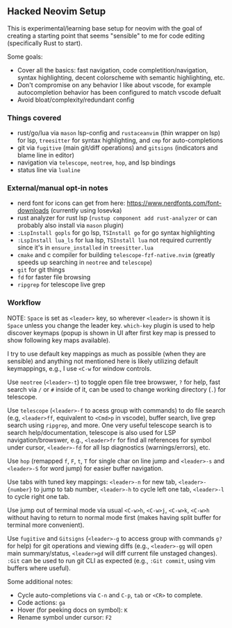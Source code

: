 ## Hacked Neovim Setup

This is experimental/learning base setup for neovim with the goal of creating a starting point that seems "sensible" to me for code editing (specifically Rust to start).

Some goals:
- Cover all the basics: fast navigation, code completition/navigation, syntax highlighting, decent colorscheme with semantic highlighting, etc.
- Don't compromise on any behavior I like about vscode, for example autocompletion behavior has been configured to match vscode defualt
- Avoid bloat/complexity/redundant config

### Things covered

- rust/go/lua via `mason` lsp-config and `rustaceanvim` (thin wrapper on lsp) for lsp, `treesitter` for syntax highlighting, and `cmp` for auto-completions
- git via `fugitive` (main git/diff operations) and `gitsigns` (indicators and blame line in editor)
- navigation via `telescope`, `neotree`, `hop`, and lsp bindings
- status line via `lualine`

### External/manual opt-in notes

- nerd font for icons can get from here: https://www.nerdfonts.com/font-downloads (currently using Iosevka)
- rust analyzer for rust lsp (`rustup component add rust-analyzer` or can probably also install via `mason` plugin)
- `:LspInstall gopls` for go lsp, `TSInstall go` for go syntax highlighting
- `:LspInstall lua_ls` for lua lsp, `TSInstall lua` not required currently since it's in `ensure_installed` in `treesitter.lua`
- `cmake` and c compiler for building `telescope-fzf-native.nvim` (greatly speeds up searching in `neotree` and `telescope`)
- `git` for git things
- `fd` for faster file browsing
- `ripgrep` for telescope live grep

### Workflow

NOTE: `Space` is set as `<leader>` key, so wherever `<leader>` is shown it is `Space` unless you change the leader key. `which-key` plugin is used to help discover keymaps (popup is shown in UI after first key map is pressed to show following key maps available).

I try to use default key mappings as much as possible (when they are sensible) and anything not mentioned here is likely utilizing default keymappings, e.g., I use `<C-w` for window controls.

Use `neotree` (`<leader>-t`) to toggle open file tree browswer, `?` for help, fast search via `/` or `#` inside of it, can be used to change working directory (`.`) for telescope.

Use `telescope` (`<leader>-f` to acess group with commands) to do file search (e.g, `<leader>ff`, equivalent to `<Cmd>p` in vscode), buffer search, live grep search using `ripgrep`, and more. One very useful telescope search is to search help/documentation, telescope is also used for LSP navigation/browswer, e.g., `<leader>fr` for find all references for symbol under cursor, `<leader>-fd` for all lsp diagnostics (warnings/errors), etc.

Use `hop` (remapped `f`, `F`, `t`, `T` for single char on line jump and `<leader>-s` and `<leader>-S` for word jump) for easier buffer navigation.

Use tabs with tuned key mappings: `<leader>-n` for new tab, `<leader>-{number}` to jump to tab number, `<leader>-h` to cycle left one tab, `<leader>-l` to cycle right one tab.

Use jump out of terminal mode via usual `<C-w>h`, `<C-w>j`, `<C-w>k`, `<C-w>h` without having to return to normal mode first (makes having split buffer for terminal more convenient). 

Use `fugitive` and `Gitsigns` (`<leader>-g` to access group with commands `g?` for help) for git operations and viewing diffs (e.g., `<leader>-gg` will open main summary/status, `<leader>gd` will diff current file unstaged changes). `:Git` can be used to run git CLI as expected (e.g., `:Git commit`, using vim buffers where useful).

Some additional notes:
- Cycle auto-completions via `C-n` and `C-p`, `tab` or `<CR>` to complete.
- Code actions: `ga`
- Hover (for peeking docs on symbol): `K`
- Rename symbol under cursor: `F2`
